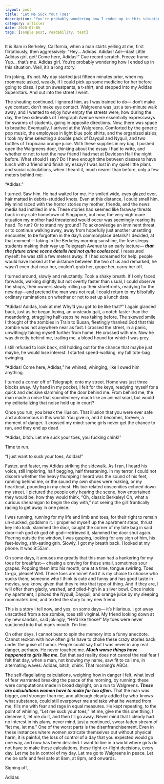 ```yaml
---
layout: post
title: "Let Me Suck Your Toes"
description: "You're probably wondering how I ended up in this situation."
category: articles
date: 2020-07-05
tags: [sample post, readability, test]
---
```


It is 8am in Berkeley, California, when a man starts yelling at me, first flirtatiously, then aggressively: “Hey... Adidas. Adidas! Adi—das! Little Adidas girl, get! Come here, Adidas!” Cue record scratch. Freeze frame. Yup... that’s me. Adidas girl. You’re probably wondering how I ended up in this situation. Well, it’s a long story.

I’m joking, it’s not. My day started just fifteen minutes prior, when my roommate asked, weakly, if I could pick up some medicine for her before going to class. I put on sweatpants, a t-shirt, and stepped into my Adidas Superstars. And out into the street I went.

The shouting continued. I ignored him, as I was trained to do— don’t make eye contact, don’t make eye contact. Walgreens was just a ten-minute walk away, and I wanted to enjoy how empty the streets were, how during the day, the two sidewalks of Telegraph Avenue were essentially expressways for swarms of students, going in opposite directions. Now, there was space to breathe. Eventually, I arrived at the Walgreens. Comforted by the generic pop music, the employees in light blue polo shirts, and the organized aisles, I took my time selecting a double pack of Dayquil and Nyquil, and two bottles of Tropicana orange juice. With these supplies in my bag, I pushed open the Walgreens door, thinking about the essay I had to write, and whether or not to text the new friend I had met at Davidson Hall the night before. What should I say? Do I have enough time between classes to have lunch with a friend and finish my essay? I was lost in my quiet little plans and social calculations, when I heard it, much nearer than before, only a few meters behind me:

“Adidas.”

I turned. Saw him. He had waited for me. He smiled wide, eyes glazed over, hair matted in debris-studded knots. Even at this distance, I could smell him. My mind raced with the horror stories my mother, friends, and the news media had instilled in me. These stories had seemed like faraway threats back in my safe hometown of Singapore, but now, the very nightmare situation my mother had threatened would occur was seemingly rearing its head. To run? Or to stand my ground? To acknowledge an imminent threat, or to continue walking away, away from hopefully just another unsettling encounter, to be forgotten in the day’s commonplace details? I decided, at that moment— taking in the Berkeley morning sunshine, the few sleepy students making their way up Telegraph Avenue to an early lecture— ***that the future crime scene details had not quite coalesced.*** I reassured myself: he was still a few meters away. If I had screamed for help, people would have looked at the distance between the two of us and remarked, he wasn’t even that near her, couldn’t grab her, grope her, carry her off.

I turned around, slowly and reluctantly. Took a shaky breath. If I only faced forwards, walking slightly but not overtly faster than usual, I could observe the shops, their owners slowly rolling up their storefronts, readying for the new day—and pretend the man was not real. I could return to my blissfully ordinary ruminations on whether or not to set up a lunch date.

“Adidas! Adidas, look at me! Why’d you got to be like that?” I again glanced back, just as he began loping, an unsteady gait, a notch faster than the meandering, straggling half-steps he was taking before. The skewed smile. I thought of the zombies in Train to Busan, fleetingly thanked God that this zombie was not anywhere near as fast. I crossed the street, in a panic, unwittingly taking myself further from home. He crossed with me. Now he was directly behind me, trailing me, a blood hound for which I was prey.

I still refused to look back, still holding out for the chance that maybe just maybe, he would lose interest. I started speed-walking, my full tote-bag swinging.

“Adidas! Come here, Adidas,” he whined, whinging, like I owed him anything.  

I turned a corner off of Telegraph, onto my street. Home was just three blocks away. My hand in my pocket, I felt for the keys, readying myself for a quick and decisive slamming of the door behind me. From behind me, the man made a noise that sounded very much like an animal snarl, but would my editorializing that noise hold up in court?

Once you run, you break the illusion. That illusion that you were ever safe and autonomous in this world. You give in, and it becomes, forever, a moment of danger. It crossed my mind: some girls never get the chance to run, and they end up dead.

“Adidas, bitch. Let me suck your toes, you fucking chink!”

Time to run.

“I just want to suck your toes, Adidas!”

Faster, and faster, my Adidas striking the sidewalk. As I ran, I heard his voice, still imploring, half begging, half threatening. In my terror, I could not discern whether the heavy thumping I heard was the sound of his feet, running behind me, or the sound my own shoes were making, or my heartbeat, pounding in my chest. His toe-related obscenities echoed down my street. I pictured the people only hearing the scene, how entertained they would be, how they would think, “Oh, classic Berkeley! Oh, what a curious shenanigan to begin the day with,” not seeing the girl frantically racing to get away in one piece.

I was running, running for my life and limb and toes, for their right to remain un-sucked, goddamn it. I propelled myself up the apartment steps, thrust key into lock, slammed the door, caught the corner of my tote bag in said door—oh god oh god oh god—retrieved it, slammed the door shut again. Peering outside the window, I was gasping, looking for any sign of him, his feet-loving, shit-eating grin. Slowly, I got my breath back. I looked at my phone. It was 8:55am.

On some days, it amuses me greatly that this man had a hankering for my toes for breakfast—
chasing a craving for these small, sometimes sour grapes. Popping them into his mouth, one at a time, tongue swirling. Toes to-go, please! Well. These toes are mine! And it is my choice to choose who sucks them, someone who I think is cute and funny and has good taste in movies, you know, given that they’re into that type of thing. And if they are, I will offer them gladly, washed, and piled-high in a silver bowl. Once inside my apartment, I placed the Nyquil, Dayquil, and orange juice by my sleeping roommate’s bed, and texted the story to my new friend.

This is a story I tell now, and yes, on some days— it’s hilarious. I got away unscathed from a toe zombie, toes still virginal. My friend looking down at my new sandals, said jokingly, “He’d like those!” My toes were never suctioned into that man’s mouth. I’m fine.

On other days, I cannot bear to spin the memory into a funny anecdote. Cannot reckon with how often girls have to choke these crazy stories back, under the guise of humor. People could say that I was never in any real danger, perhaps. He never touched me. ***Much worse things have happened to girls like me.*** But that sad reality does not cancel the real fear I felt that day, when a man, not knowing my name, saw fit to call me, in alternating waves: Adidas, bitch, chink. That morning’s ABCs.

The self-flagellating calculations, weighing how in danger I felt, what level of fear warranted breaking the peace of the morning, by running: these were computations made in broad daylight, on a run to Walgreens. ***These are calculations women have to make far too often.*** That the man was bigger, and stronger than me, and although clearly addled by who-knows-what substance, could still overpower me and take what he wanted from me, fills me with fear and rage in equal measures. He kept repeating, to the point of whining, “Let me suck your toes,” let me, give me this one thing, I deserve it, let me do it, and then I’ll go away. Never mind that I clearly had no interest in his plans, never mind, just a continued, swear-laden stream of “let me, let me.” One of the worst parts is the disenfranchisement. Even in these instances where women extricate themselves out without physical harm, it is painful, the loss of control of a day that you expected would go one way, and now has been derailed. I want to live in a world where girls do not have to make these calculations, these fight-or-flight decisions, every day. Let me be in control of my day. Let me go to Walgreens in peace. Let me be safe and feel safe at 8am, at 8pm, and onwards.

Signing off,

Adidas
